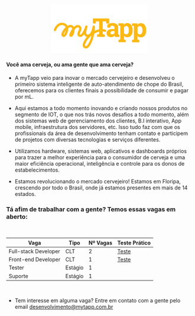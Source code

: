 <p align="center">
  <img width="260" src="https://github.com/myTapp/temos-vagas/blob/master/mytapp.png?raw=true">
</p>

#### Você ama cerveja, ou ama gente que ama cerveja?

- A myTapp veio para inovar o mercado cervejeiro e desenvolveu o primeiro sistema inteligente de auto-atendimento de chope do Brasil, oferecemos para os clientes finais a possibilidade de consumir e pagar por mL.

- Aqui estamos a todo momento inovando e criando nossos produtos no segmento de IOT, o que nos trás novos desafios a todo momento, além dos sistemas web de gerenciamento dos clientes, B.I interativo, App mobile, infraestrutura dos servidores, etc. Isso tudo faz com que os profissionais da área de desenvolvimento tenham contato e participem de projetos com diversas tecnologias e serviços diferentes. 
- Utilizamos hardware, sistemas web, aplicativos e dashboards próprios para trazer a melhor experiência para o consumidor de cerveja e uma maior eficiência operacional, inteligência e controle para os donos de estabelecimentos. 

- Estamos revolucionando o mercado cervejeiro! Estamos em Floripa, crescendo por todo o Brasil, onde já estamos presentes em mais de 14 estados.
  
### Tá afim de trabalhar com a gente? Temos essas vagas em aberto:

<br/>

Vaga | Tipo | Nº Vagas | Teste Prático      
---- | ----------- | ----------- | -----------
Full-stack Developer | CLT | 2 | [Teste](https://github.com/myTapp/full-stack-test)
Front-end Developer | CLT | 1 | [Teste](https://github.com/myTapp/front-end-test)
Tester | Estágio | 1 |
Suporte | Estágio | 1 | 

<br/>

- Tem interesse em alguma vaga? Entre em contato com a gente pelo email desenvolvimento@mytapp.com.br

